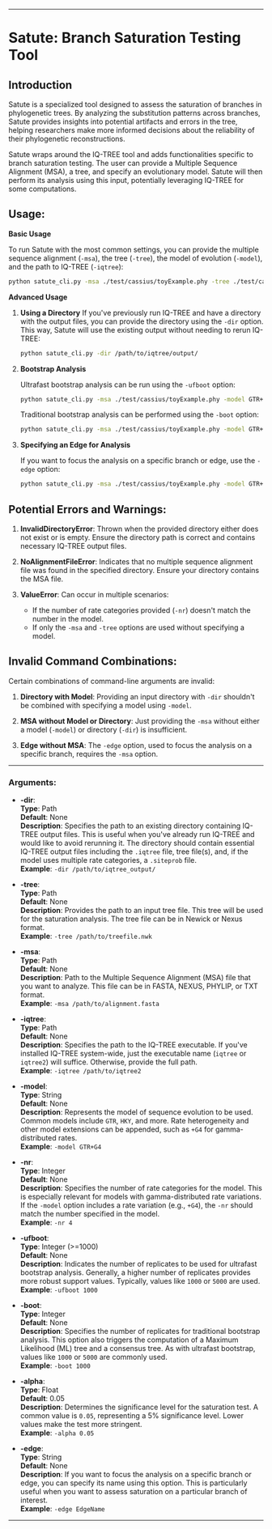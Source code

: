 
---

# Satute: Branch Saturation Testing Tool

## Introduction

Satute is a specialized tool designed to assess the saturation of branches in phylogenetic trees. By analyzing the substitution patterns across branches, Satute provides insights into potential artifacts and errors in the tree, helping researchers make more informed decisions about the reliability of their phylogenetic reconstructions.

Satute wraps around the IQ-TREE tool and adds functionalities specific to branch saturation testing. The user can provide a Multiple Sequence Alignment (MSA), a tree, and specify an evolutionary model. Satute will then perform its analysis using this input, potentially leveraging IQ-TREE for some computations.

## Usage:

**Basic Usage**

To run Satute with the most common settings, you can provide the multiple sequence alignment (`-msa`), the tree (`-tree`), the model of evolution (`-model`), and the path to IQ-TREE (`-iqtree`):

```bash
python satute_cli.py -msa ./test/cassius/toyExample.phy -tree ./test/cassius/toyExample.phy.treefile -model GTR+G4 -iqtree iqtree
```

**Advanced Usage**

1. **Using a Directory**
   If you've previously run IQ-TREE and have a directory with the output files, you can provide the directory using the `-dir` option. This way, Satute will use the existing output without needing to rerun IQ-TREE:

   ```bash
   python satute_cli.py -dir /path/to/iqtree/output/
   ```


2. **Bootstrap Analysis**

   Ultrafast bootstrap analysis can be run using the `-ufboot` option:

   ```bash
   python satute_cli.py -msa ./test/cassius/toyExample.phy -model GTR+G4 -ufboot 1000
   ```

   Traditional bootstrap analysis can be performed using the `-boot` option:

   ```bash
   python satute_cli.py -msa ./test/cassius/toyExample.phy -model GTR+G4 -boot 1000
   ```

3. **Specifying an Edge for Analysis**

   If you want to focus the analysis on a specific branch or edge, use the `-edge` option:

   ```bash
   python satute_cli.py -msa ./test/cassius/toyExample.phy -model GTR+G4 -edge "(Node1, Node2)"
   ```

## Potential Errors and Warnings:

1. **InvalidDirectoryError**: Thrown when the provided directory either does not exist or is empty. Ensure the directory path is correct and contains necessary IQ-TREE output files.
  
2. **NoAlignmentFileError**: Indicates that no multiple sequence alignment file was found in the specified directory. Ensure your directory contains the MSA file.

3. **ValueError**: Can occur in multiple scenarios:
    - If the number of rate categories provided (`-nr`) doesn't match the number in the model.
    - If only the `-msa` and `-tree` options are used without specifying a model.

## Invalid Command Combinations:

Certain combinations of command-line arguments are invalid:

1. **Directory with Model**: Providing an input directory with `-dir` shouldn't be combined with specifying a model using `-model`.
   
2. **MSA without Model or Directory**: Just providing the `-msa` without either a model (`-model`) or directory (`-dir`) is insufficient.

3. **Edge without MSA**: The `-edge` option, used to focus the analysis on a specific branch, requires the `-msa` option.

---
### Arguments:

- **-dir**:  
  **Type**: Path  
  **Default**: None  
  **Description**: Specifies the path to an existing directory containing IQ-TREE output files. This is useful when you've already run IQ-TREE and would like to avoid rerunning it. The directory should contain essential IQ-TREE output files including the `.iqtree` file, tree file(s), and, if the model uses multiple rate categories, a `.siteprob` file.  
  **Example**: `-dir /path/to/iqtree_output/`

- **-tree**:  
  **Type**: Path  
  **Default**: None  
  **Description**: Provides the path to an input tree file. This tree will be used for the saturation analysis. The tree file can be in Newick or Nexus format.  
  **Example**: `-tree /path/to/treefile.nwk`

- **-msa**:  
  **Type**: Path  
  **Default**: None  
  **Description**: Path to the Multiple Sequence Alignment (MSA) file that you want to analyze. This file can be in FASTA, NEXUS, PHYLIP, or TXT format.  
  **Example**: `-msa /path/to/alignment.fasta`

- **-iqtree**:  
  **Type**: Path  
  **Default**: None  
  **Description**: Specifies the path to the IQ-TREE executable. If you've installed IQ-TREE system-wide, just the executable name (`iqtree` or `iqtree2`) will suffice. Otherwise, provide the full path.  
  **Example**: `-iqtree /path/to/iqtree2`

- **-model**:  
  **Type**: String  
  **Default**: None  
  **Description**: Represents the model of sequence evolution to be used. Common models include `GTR`, `HKY`, and more. Rate heterogeneity and other model extensions can be appended, such as `+G4` for gamma-distributed rates.  
  **Example**: `-model GTR+G4`

- **-nr**:  
  **Type**: Integer  
  **Default**: None  
  **Description**: Specifies the number of rate categories for the model. This is especially relevant for models with gamma-distributed rate variations. If the `-model` option includes a rate variation (e.g., `+G4`), the `-nr` should match the number specified in the model.  
  **Example**: `-nr 4`

- **-ufboot**:  
  **Type**: Integer (>=1000)  
  **Default**: None  
  **Description**: Indicates the number of replicates to be used for ultrafast bootstrap analysis. Generally, a higher number of replicates provides more robust support values. Typically, values like `1000` or `5000` are used.  
  **Example**: `-ufboot 1000`

- **-boot**:  
  **Type**: Integer  
  **Default**: None  
  **Description**: Specifies the number of replicates for traditional bootstrap analysis. This option also triggers the computation of a Maximum Likelihood (ML) tree and a consensus tree. As with ultrafast bootstrap, values like `1000` or `5000` are commonly used.  
  **Example**: `-boot 1000`

- **-alpha**:  
  **Type**: Float  
  **Default**: 0.05  
  **Description**: Determines the significance level for the saturation test. A common value is `0.05`, representing a 5% significance level. Lower values make the test more stringent.  
  **Example**: `-alpha 0.05`

- **-edge**:  
  **Type**: String  
  **Default**: None  
  **Description**: If you want to focus the analysis on a specific branch or edge, you can specify its name using this option. This is particularly useful when you want to assess saturation on a particular branch of interest.  
  **Example**: `-edge EdgeName`

---
